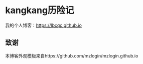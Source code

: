 # kangkang历险记

我的个人博客：<https://lbcqc.github.io>




## 致谢

本博客外观模板来自https://github.com/mzlogin/mzlogin.github.io
